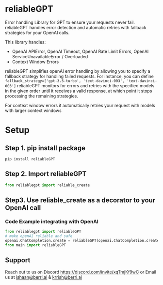 # reliableGPT

Error handling Library for GPT to ensure your requests never fail. reliableGPT handles error detection and automatic retries with fallback strategies for your OpenAI calls. 

This library handles:
* OpenAI APIError, OpenAI Timeout, OpenAI Rate Limit Errors, OpenAI ServiceUnavailableError / Overloaded
* Context Window Errors
  

reliableGPT simplifies openAI error handling by allowing you to specify a fallback strategy for handling failed requests. 
For instance, you can define `fallback_strategy=['gpt-3.5-turbo', 'text-davinci-003', 'text-davinci-003']`
reliableGPT monitors for errors and retries with the specified models in the given order until it receives a valid response, 
at which point it stops processing the remaining strategies.

For context window errors it automatically retries your request with models with larger context windows

# Setup
## Step 1. pip install package
```
pip install reliableGPT
```

## Step 2. Import reliableGPT
```python
from reliablegpt import reliable_create
```

## Step3. Use reliable_create as a decorator to your OpenAI call
### Code Example integrating with OpenAI
```python
from reliablegpt import reliableGPT
# make openAI reliable and safe
openai.ChatCompletion.create = reliableGPT(openai.ChatCompletion.create, fallback_strategy=['gpt-3.5-turbo', 'gpt-3.5-turbo','gpt-3.5-turbo'])
from main import reliableGPT

```
## Support 
Reach out to us on Discord https://discord.com/invite/xqTmjKf9wC or Email us at ishaan@berri.ai & krrish@berri.ai

